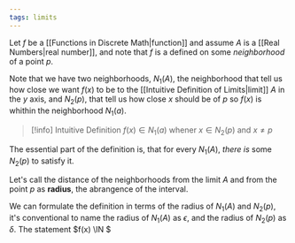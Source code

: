 ```yaml
---
tags: limits
---
```

Let $f$ be a [[Functions in Discrete Math|function]] and assume $A$ is a [[Real Numbers|real number]], and note that $f$ is a defined on some *neighborhood* of a point $p$. 

Note that we have two neighborhoods, $N_{1}(A)$, the neighborhood that tell us how close we want $f(x)$ to be to the [[Intuitive Definition of Limits|limit]] $A$ in the $y$ axis, and $N_{2}(p)$, that tell us how close $x$ should be of $p$ so $f(x)$ is whithin the neighborhood $N_{1}(a)$.

>[!info] Intuitive Definition
>$f(x) \in N_{1}(a)$ whener $x\in N_{2}(p)$ and $x \ne p$

The essential part of the definition is, that for every $N_{1}(A)$, *there is* some $N_{2}(p)$ to satisfy it.

Let's call the distance of the neighborhoods from the limit $A$ and from the point $p$ as **radius**, the abrangence of the interval.

We can formulate the definition in terms of the radius of $N_{1}(A)$ and $N_{2}(p)$, it's conventional to name the radius of $N_{1}(A)$ as $\epsilon$, and the radius of $N_{2}(p)$ as $\delta$. The statement $f(x) \IN $